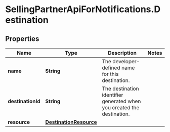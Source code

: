# SellingPartnerApiForNotifications.Destination

## Properties

Name | Type | Description | Notes
------------ | ------------- | ------------- | -------------
**name** | **String** | The developer-defined name for this destination. | 
**destinationId** | **String** | The destination identifier generated when you created the destination. | 
**resource** | [**DestinationResource**](DestinationResource.md) |  | 



